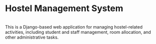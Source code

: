 <h1>Hostel Management System</h1>
<br>
This is a Django-based web application for managing hostel-related activities, including student and staff management, room allocation, and other administrative tasks.
